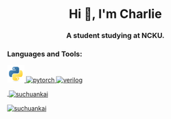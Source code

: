 <h1 align="center">Hi 👋, I'm Charlie</h1>
<h3 align="center">A student studying at NCKU.</h3>


<h3 align="left">Languages and Tools:</h3>
<p align="left"> <a href="https://www.python.org" target="_blank" rel="noreferrer"> <img src="https://raw.githubusercontent.com/devicons/devicon/master/icons/python/python-original.svg" alt="python" width="40" height="40"/> </a> <a href="https://pytorch.org/" target="_blank" rel="noreferrer"> <img src="https://www.vectorlogo.zone/logos/pytorch/pytorch-icon.svg" alt="pytorch" width="40" height="40"/> </a><a href="https://www.verilog.com/" target="_blank" rel="noreferrer"> <img src="https://www.verilog.com/img/verilog.gif" alt="verilog" width="80" height="60"/>

<p>&nbsp;<img align="center" src="https://github-readme-stats.vercel.app/api?username=suchuankai&show_icons=true&locale=en&hide_rank=true&rank_icon=github" alt="suchuankai" /></p>

<p><img align="center" src="https://github-readme-streak-stats.herokuapp.com/?user=suchuankai&" alt="suchuankai" /></p>

